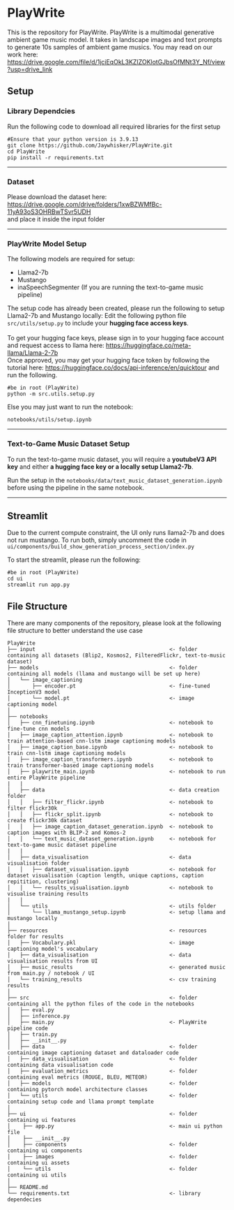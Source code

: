 # PlayWrite
This is the repository for PlayWrite. PlayWrite is a multimodal generative ambient game music model. It takes in landscape images and text prompts to generate 10s samples of ambient game musics.
You may read on our work here: https://drive.google.com/file/d/1jciEqOkL3KZIZOKlotGJbsOfMNt3Y_Nf/view?usp=drive_link

## Setup
### Library Dependcies
Run the following code to download all required libraries for the first setup
```
#Ensure that your python version is 3.9.13
git clone https://github.com/Jaywhisker/PlayWrite.git
cd PlayWrite 
pip install -r requirements.txt
```
___
### Dataset
Please download the dataset here: https://drive.google.com/drive/folders/1xwBZWMfBc-11yA93oS3OHRBwTSvr5UDH <br/> and place it inside the input folder
___
### PlayWrite Model Setup
The following models are required for setup:
- Llama2-7b
- Mustango
- inaSpeechSegmenter (If you are running the text-to-game music pipeline)

The setup code has already been created, please run the following to setup Llama2-7b and Mustango locally:
Edit the following python file `src/utils/setup.py` to include your **hugging face access keys**. <br><br>
To get your hugging face keys, please sign in to your hugging face account and request access to llama here: https://huggingface.co/meta-llama/Llama-2-7b <br>
Once approved, you may get your hugging face token by following the tutorial here: https://huggingface.co/docs/api-inference/en/quicktour and run the following.
```
#be in root (PlayWrite)
python -m src.utils.setup.py
```
Else you may just want to run the notebook:
```
notebooks/utils/setup.ipynb
```
___
### Text-to-Game Music Dataset Setup
To run the text-to-game music dataset, you will require a **youtubeV3 API key** and either **a hugging face key or a locally setup Llama2-7b**.

Run the setup in the ```notebooks/data/text_music_dataset_generation.ipynb``` before using the pipeline in the same notebook.
___
## Streamlit
Due to the current compute constraint, the UI only runs llama2-7b and does not run mustango. To run both, simply uncomment the code in ```ui/components/build_show_generation_process_section/index.py```

To start the streamlit, please run the following:
```
#be in root (PlayWrite)
cd ui
streamlit run app.py
```

## File Structure
There are many components of the repository, please look at the following file structure to better understand the use case
```{ssh}
PlayWrite
├── input                                           <- folder containing all datasets (Blip2, Kosmos2, FilteredFlickr, text-to-music dataset)
├── models                                          <- folder containing all models (llama and mustango will be set up here)
│   └── image_captioning 
│       ├── encoder.pt                              <- fine-tuned InceptionV3 model
│       └── model.pt                                <- image captioning model
│
├── notebooks
│   ├── cnn_finetuning.ipynb                        <- notebook to fine-tune cnn models
│   ├── image_caption_attention.ipynb               <- notebook to train attention-based cnn-lstm image captioning models
│   ├── image_caption_base.ipynb                    <- notebook to train cnn-lstm image captioning models
│   ├── image_caption_transformers.ipynb            <- notebook to train transformer-based image captioning models
│   ├── playwrite_main.ipynb                        <- notebook to run entire PlayWrite pipeline
|   |
│   ├── data                                        <- data creation folder
│   │   ├── filter_flickr.ipynb                     <- notebook to filter flickr30k
│   │   ├── flickr_split.ipynb                      <- notebook to create flickr30k dataset
│   │   ├── image_caption_dataset_generation.ipynb  <- notebook to caption images with BLIP-2 and Komos-2
│   │   └── text_music_dataset_generation.ipynb     <- notebook for text-to-game music dataset pipeline
|   |
│   ├── data_visualisation                          <- data visualisation folder
│   │   ├── dataset_visualisation.ipynb             <- notebook for dataset visualisation (caption length, unique captions, caption repitition, clustering)
│   │   └── results_visualisation.ipynb             <- notebook to visualise training results
|   |
│   └── utils                                       <- utils folder
│       └── llama_mustango_setup.ipynb              <- setup llama and mustango locally
│
├── resources                                       <- resources folder for results 
│   ├── Vocabulary.pkl                              <- image captioning model's vocabulary
│   ├── data_visualisation                          <- data visualisation results from UI
│   ├── music_results                               <- generated music from main.py / notebook / UI
│   └── training_results                            <- csv training results
│
├── src                                             <- folder containing all the python files of the code in the notebooks
│   ├── eval.py
│   ├── inference.py
│   ├── main.py                                     <- PlayWrite pipeline code
│   ├── train.py
│   ├── __init__.py
│   ├── data                                        <- folder containing image captioning dataset and dataloader code
│   ├── data_visualisation                          <- folder containing data visualisation code 
│   ├── evaluation_metrics                          <- folder containing eval metrics (ROUGE, BLEU, METEOR)
│   ├── models                                      <- folder containing pytorch model architecture classes
│   └── utils                                       <- folder containing setup code and llama prompt template
│
├── ui                                              <- folder containing ui features
│    ├── app.py                                     <- main ui python file
│    ├── __init__.py
│    ├── components                                 <- folder containing ui components
│    ├── images                                     <- folder containing ui assets
│    └── utils                                      <- folder containing ui utils
│
├── README.md
└── requirements.txt                                <- library dependecies
```
